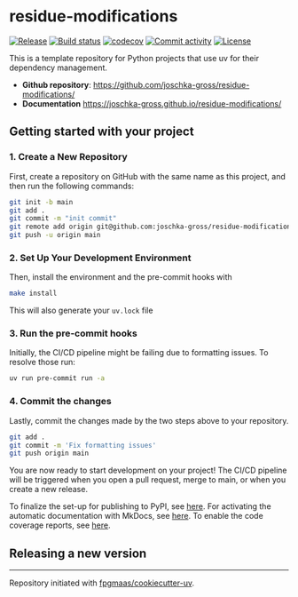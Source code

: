 # residue-modifications

[![Release](https://img.shields.io/github/v/release/joschka-gross/residue-modifications)](https://img.shields.io/github/v/release/joschka-gross/residue-modifications)
[![Build status](https://img.shields.io/github/actions/workflow/status/joschka-gross/residue-modifications/main.yml?branch=main)](https://github.com/joschka-gross/residue-modifications/actions/workflows/main.yml?query=branch%3Amain)
[![codecov](https://codecov.io/gh/joschka-gross/residue-modifications/branch/main/graph/badge.svg)](https://codecov.io/gh/joschka-gross/residue-modifications)
[![Commit activity](https://img.shields.io/github/commit-activity/m/joschka-gross/residue-modifications)](https://img.shields.io/github/commit-activity/m/joschka-gross/residue-modifications)
[![License](https://img.shields.io/github/license/joschka-gross/residue-modifications)](https://img.shields.io/github/license/joschka-gross/residue-modifications)

This is a template repository for Python projects that use uv for their dependency management.

- **Github repository**: <https://github.com/joschka-gross/residue-modifications/>
- **Documentation** <https://joschka-gross.github.io/residue-modifications/>

## Getting started with your project

### 1. Create a New Repository

First, create a repository on GitHub with the same name as this project, and then run the following commands:

```bash
git init -b main
git add .
git commit -m "init commit"
git remote add origin git@github.com:joschka-gross/residue-modifications.git
git push -u origin main
```

### 2. Set Up Your Development Environment

Then, install the environment and the pre-commit hooks with

```bash
make install
```

This will also generate your `uv.lock` file

### 3. Run the pre-commit hooks

Initially, the CI/CD pipeline might be failing due to formatting issues. To resolve those run:

```bash
uv run pre-commit run -a
```

### 4. Commit the changes

Lastly, commit the changes made by the two steps above to your repository.

```bash
git add .
git commit -m 'Fix formatting issues'
git push origin main
```

You are now ready to start development on your project!
The CI/CD pipeline will be triggered when you open a pull request, merge to main, or when you create a new release.

To finalize the set-up for publishing to PyPI, see [here](https://fpgmaas.github.io/cookiecutter-uv/features/publishing/#set-up-for-pypi).
For activating the automatic documentation with MkDocs, see [here](https://fpgmaas.github.io/cookiecutter-uv/features/mkdocs/#enabling-the-documentation-on-github).
To enable the code coverage reports, see [here](https://fpgmaas.github.io/cookiecutter-uv/features/codecov/).

## Releasing a new version



---

Repository initiated with [fpgmaas/cookiecutter-uv](https://github.com/fpgmaas/cookiecutter-uv).
